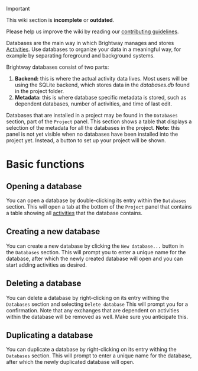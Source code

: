 > [!IMPORTANT]
> This wiki section is __incomplete__ or __outdated__.
> 
> Please help us improve the wiki by reading our
> [contributing guidelines](https://github.com/LCA-ActivityBrowser/activity-browser/blob/main/CONTRIBUTING.md#wiki).

Databases are the main way in which Brightway manages and stores [Activities](Activities). Use databases to organize
your data in a meaningful way, for example by separating foreground and background systems. 

Brightway databases consist of two parts: 

1. **Backend:** this is where the actual activity data lives. Most users will be using the SQLite backend, which stores 
data in the _databases.db_ found in the project folder.
2. **Metadata:** this is where database specific metadata is stored, such as dependent databases, number of activities,
and time of last edit.

Databases that are installed in a project may be found in the `Databases` section, part of the `Project` panel. This 
section shows a table that displays a selection of the metadata for all the databases in the project. **Note:** this
panel is not yet visible when no databases have been installed into the project yet. Instead, a button to set up your
project will be shown.

# Basic functions

## Opening a database
You can open a database by double-clicking its entry within the `Databases` section. This will open a tab at the bottom
of the `Project` panel that contains a table showing all [activities](Activities) that the database contains.

## Creating a new database
You can create a new database by clicking the `New database...` button in the `Databases` section. This will prompt you
to enter a unique name for the database, after which the newly created database will open and you can start adding
activities as desired.

## Deleting a database
You can delete a database by right-clicking on its entry withing the `Databases` section and selecting `Delete database` This will prompt you for a
confirmation. Note that any exchanges that are dependent on activities within the database will be removed as well. Make
sure you anticipate this.

## Duplicating a database
You can duplicate a database by right-clicking on its entry withing the `Databases` section. This will prompt to enter a 
unique name for the database, after which the newly duplicated database will open.

[//]: # (# Importing)

[//]: # (Importing databases is an important aspect of project management. However, there are a myriad of different file formats )

[//]: # (and standards around for LCA data. Activity Browser covers importing for the following formats:)

[//]: # (- Ecospold)

[//]: # (- .bw2data packages)

[//]: # (- Excels in the Brightway2 format)

[//]: # ()
[//]: # ()
[//]: # (## Database import wizard)

[//]: # ()
[//]: # ()
[//]: # (# Exporting)

[//]: # ()
[//]: # (## Database export wizard)

[//]: # ()
[//]: # ()
[//]: # (# Specific tooling)

[//]: # ()
[//]: # (# Database relinking)

